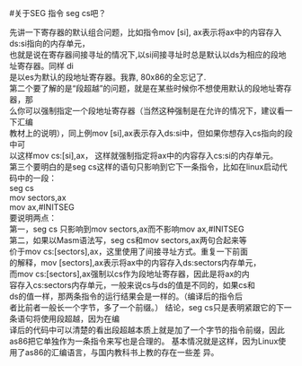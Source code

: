 #关于SEG 指令
seg cs吧？  

先讲一下寄存器的默认组合问题，比如指令mov [si], ax表示将ax中的内容存入ds:si指向的内存单元，  
也就是说在寄存器间接寻址的情况下,以si间接寻址时总是默认以ds为相应的段地址寄存器。同样 di  
是以es为默认的段地址寄存器。我靠, 80x86的全忘记了.  
第二个要了解的是“段超越”的问题，就是在某些时候你不想使用默认的段地址寄存器，那  
么你可以强制指定一个段地址寄存器（当然这种强制是在允许的情况下，建议看一下汇编  
教材上的说明），同上例mov [si],ax表示存入ds:si中，但如果你想存入cs指向的段中可  
以这样mov cs:[si],ax， 这样就强制指定将ax中的内容存入cs:si的内存单元。  
第三个要明白的是seg cs这样的语句只影响到它下一条指令，比如在linux启动代码中的一段：  
seg cs  
mov sectors,ax  
mov ax,#INITSEG  
要说明两点：  
第一，seg cs 只影响到mov sectors,ax而不影响mov ax,#INITSEG  
第二，如果以Masm语法写，seg cs和mov sectors,ax两句合起来等  
价于mov cs:[sectors],ax，这里使用了间接寻址方式。重复一下前面  
的解释，mov [sectors],ax表示将ax中的内容存入ds:sectors内存单元，  
而mov cs:[sectors],ax强制以cs作为段地址寄存器，因此是将ax的内  
容存入cs:sectors内存单元，一般来说cs与ds的值是不同的，如果cs和  
ds的值一样，那两条指令的运行结果会是一样的。（编译后的指令后  
者比前者一般长一个字节，多了一个前缀。）
结论，seg cs只是表明紧跟它的下一条语句将使用段超越，因为在编  
译后的代码中可以清楚的看出段超越本质上就是加了一个字节的指令前缀，因此as86把它单独作为一条指令来写也是合理的。
基本情况就是这样，因为Linux使用了as86的汇编语言，与国内教科书上教的存在一些差
异。